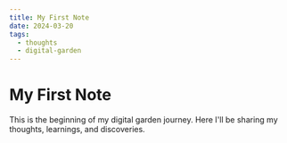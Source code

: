 ```yaml
---
title: My First Note
date: 2024-03-20
tags:
  - thoughts
  - digital-garden
---
```


# My First Note

This is the beginning of my digital garden journey. Here I'll be sharing my thoughts, learnings, and discoveries.